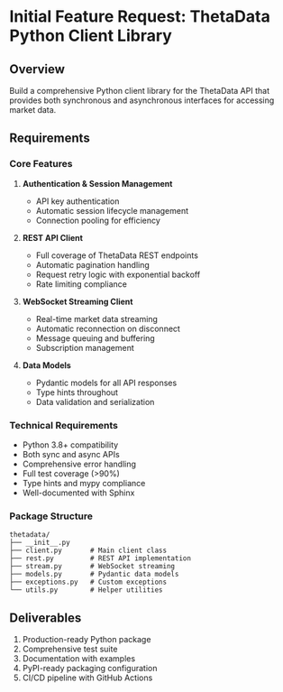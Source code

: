 # Initial Feature Request: ThetaData Python Client Library

## Overview
Build a comprehensive Python client library for the ThetaData API that provides both synchronous and asynchronous interfaces for accessing market data.

## Requirements

### Core Features
1. **Authentication & Session Management**
   - API key authentication
   - Automatic session lifecycle management
   - Connection pooling for efficiency

2. **REST API Client**
   - Full coverage of ThetaData REST endpoints
   - Automatic pagination handling
   - Request retry logic with exponential backoff
   - Rate limiting compliance

3. **WebSocket Streaming Client**
   - Real-time market data streaming
   - Automatic reconnection on disconnect
   - Message queuing and buffering
   - Subscription management

4. **Data Models**
   - Pydantic models for all API responses
   - Type hints throughout
   - Data validation and serialization

### Technical Requirements
- Python 3.8+ compatibility
- Both sync and async APIs
- Comprehensive error handling
- Full test coverage (>90%)
- Type hints and mypy compliance
- Well-documented with Sphinx

### Package Structure
```
thetadata/
├── __init__.py
├── client.py       # Main client class
├── rest.py         # REST API implementation
├── stream.py       # WebSocket streaming
├── models.py       # Pydantic data models
├── exceptions.py   # Custom exceptions
└── utils.py        # Helper utilities
```

## Deliverables
1. Production-ready Python package
2. Comprehensive test suite
3. Documentation with examples
4. PyPI-ready packaging configuration
5. CI/CD pipeline with GitHub Actions